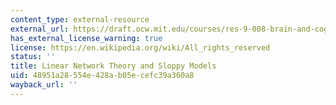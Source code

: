 ```yaml
---
content_type: external-resource
external_url: https://draft.ocw.mit.edu/courses/res-9-008-brain-and-cognitive-sciences-computational-tutorials/pages/14-linear-network-theory-and-sloppy-models/
has_external_license_warning: true
license: https://en.wikipedia.org/wiki/All_rights_reserved
status: ''
title: Linear Network Theory and Sloppy Models
uid: 48951a28-554e-428a-b05e-cefc39a360a8
wayback_url: ''
---
```


